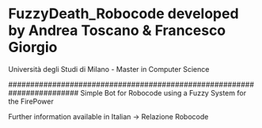 # FuzzyDeath_Robocode developed by Andrea Toscano & Francesco Giorgio
Università degli Studi di Milano - Master in Computer Science

########################################################################
Simple Bot for Robocode using a Fuzzy System for the FirePower

Further information available in Italian -> Relazione Robocode
